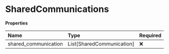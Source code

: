 # SharedCommunications

**Properties**

| Name                 | Type                      | Required | Description |
| :------------------- | :------------------------ | :------- | :---------- |
| shared_communication | List[SharedCommunication] | ❌       |             |

